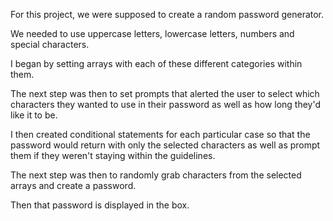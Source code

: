 For this project, we were supposed to create a random password generator.

We needed to use uppercase letters, lowercase letters, numbers and special characters.

I began by setting arrays with each of these different categories within them.

The next step was then to set prompts that alerted the user to select which characters they wanted to use in their password as well as how long they'd like it to be.

I then created conditional statements for each particular case so that the password would return with only the selected characters as well as prompt them if they weren't staying within the guidelines.

The next step was then to randomly grab characters from the selected arrays and create a password.

Then that password is displayed in the box.

